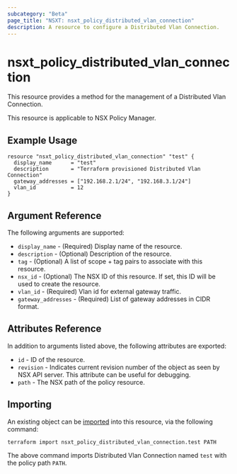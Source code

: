 ```yaml
---
subcategory: "Beta"
page_title: "NSXT: nsxt_policy_distributed_vlan_connection"
description: A resource to configure a Distributed Vlan Connection.
---
```


# nsxt_policy_distributed_vlan_connection

This resource provides a method for the management of a Distributed Vlan Connection.

This resource is applicable to NSX Policy Manager.

## Example Usage

```hcl
resource "nsxt_policy_distributed_vlan_connection" "test" {
  display_name      = "test"
  description       = "Terraform provisioned Distributed Vlan Connection"
  gateway_addresses = ["192.168.2.1/24", "192.168.3.1/24"]
  vlan_id           = 12
}
```

## Argument Reference

The following arguments are supported:

* `display_name` - (Required) Display name of the resource.
* `description` - (Optional) Description of the resource.
* `tag` - (Optional) A list of scope + tag pairs to associate with this resource.
* `nsx_id` - (Optional) The NSX ID of this resource. If set, this ID will be used to create the resource.
* `vlan_id` - (Required) Vlan id for external gateway traffic.
* `gateway_addresses` - (Required) List of gateway addresses in CIDR format.

## Attributes Reference

In addition to arguments listed above, the following attributes are exported:

* `id` - ID of the resource.
* `revision` - Indicates current revision number of the object as seen by NSX API server. This attribute can be useful for debugging.
* `path` - The NSX path of the policy resource.

## Importing

An existing object can be [imported][docs-import] into this resource, via the following command:

[docs-import]: https://developer.hashicorp.com/terraform/cli/import

```shell
terraform import nsxt_policy_distributed_vlan_connection.test PATH
```

The above command imports Distributed Vlan Connection named `test` with the policy path `PATH`.
